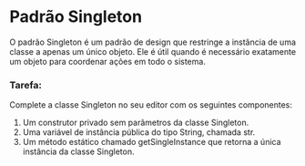 # Padrão Singleton

O padrão Singleton é um padrão de design que restringe a instância de uma classe a apenas um único objeto. Ele é útil quando é necessário exatamente um objeto para coordenar ações em todo o sistema.

### Tarefa:
Complete a classe Singleton no seu editor com os seguintes componentes:

1. Um construtor privado sem parâmetros da classe Singleton.
2. Uma variável de instância pública do tipo String, chamada str.
3. Um método estático chamado getSingleInstance que retorna a única instância da classe Singleton.
